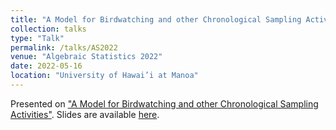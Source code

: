 ```yaml
---
title: "A Model for Birdwatching and other Chronological Sampling Activities"
collection: talks
type: "Talk"
permalink: /talks/AS2022
venue: "Algebraic Statistics 2022"
date: 2022-05-16
location: "University of Hawai’i at Manoa"
---
```


Presented on ["A Model for Birdwatching and other Chronological Sampling Activities"](/publications/2022-Birdwatching). Slides are available [here](/files/slides/AS2022).
